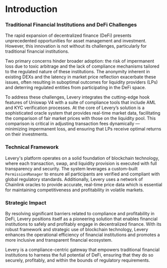 # Introduction

### Traditional Financial Institutions and DeFi Challenges

The rapid expansion of decentralized finance (DeFi) presents unprecedented opportunities for asset management and investment. However, this innovation is not without its challenges, particularly for traditional financial institutions.&#x20;

Two primary concerns hinder broader adoption: the risk of impermanent loss due to toxic arbitrage and the lack of compliance mechanisms tailored to the regulated nature of these institutions. The anonymity inherent in existing DEXs and the latency in market price reflection exacerbate these issues, often resulting in suboptimal outcomes for liquidity providers (LPs) and deterring regulated entities from participating in the DeFi space.

To address these challenges, Levery integrates the cutting-edge hook features of Uniswap V4 with a suite of compliance tools that include AML and KYC verification processes. At the core of Levery’s solution is a sophisticated oracle system that provides real-time market data, facilitating the comparison of fair market prices with those on the liquidity pool. This comparison is critical in adjusting transaction fees dynamically — minimizing impermanent loss, and ensuring that LPs receive optimal returns on their investments.

### Technical Framework

Levery's platform operates on a solid foundation of blockchain technology, where each transaction, swap, and liquidity provision is executed with full transparency and security. The system leverages a custom-built `PermissionManager` to ensure all participants are verified and compliant with global regulatory standards. Additionally, Levery uses a network of Chainlink oracles to provide accurate, real-time price data which is essential for maintaining competitiveness and profitability in volatile markets.

### Strategic Impact

By resolving significant barriers related to compliance and profitability in DeFi, Levery positions itself as a pioneering solution that enables financial institutions to safely and profitably engage in decentralized finance. With its robust framework and strategic use of blockchain technology, Levery enhances the operational efficiency of financial institutions and promotes a more inclusive and transparent financial ecosystem.

Levery is a compliance-centric gateway that empowers traditional financial institutions to harness the full potential of DeFi, ensuring that they do so securely, profitably, and within the bounds of regulatory requirements.
